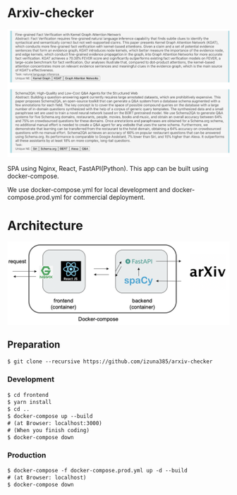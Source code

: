 # Arxiv-checker
![demo](./img/demo.png)

SPA using Nginx, React, FastAPI(Python).
This app can be built using docker-compose.

We use docker-compose.yml for local development and docker-compose.prod.yml for commercial deployment.

# Architecture
![architecture](./img/architecture.png)

## Preparation
```
$ git clone --recursive https://github.com/izuna385/arxiv-checker
```

### Development
```
$ cd frontend
$ yarn install
$ cd ..
$ docker-compose up --build
# (at Browser: localhost:3000)
# (When you finish coding)
$ docker-compose down
```

### Production
```
$ docker-compose -f docker-compose.prod.yml up -d --build
# (at Browser: localhost)
$ docker-compose down
```
